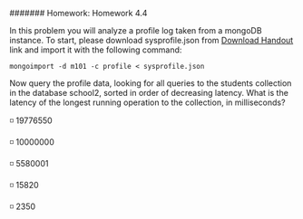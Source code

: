 ####### Homework: Homework 4.4

In this problem you will analyze a profile log taken from a mongoDB instance. To start, please download sysprofile.json from [Download Handout](https://university.mongodb.com/static/MongoDB_2016_M101P_January/handouts/sysprofile.acfbb9617420.json) link and import it with the following command:

``
mongoimport -d m101 -c profile < sysprofile.json
``

Now query the profile data, looking for all queries to the students collection in the database school2, sorted in order of decreasing latency. What is the latency of the longest running operation to the collection, in milliseconds?

:white_medium_small_square: 19776550

:white_medium_small_square: 10000000

:white_medium_small_square: 5580001

:white_medium_small_square: 15820

:white_medium_small_square: 2350
